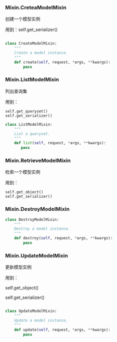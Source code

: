 





### Mixin.CreteaModelMixin

创建一个模型实例

  用到：self.get_serializer()

```python

class CreateModelMixin:
    """
    Create a model instance.
    """
    def create(self, request, *args, **kwargs):
        pass
```

### Mixin.ListModelMixin

列出查询集

用到：

```
self.get_queryset()
self.get_serializer()
```

```python
class ListModelMixin:
    """
    List a queryset.
    """
    def list(self, request, *args, **kwargs):
       pass
```

### Mixin.RetrieveModelMixin

检索一个模型实例

用到：

```
self.get_object()
self.get_serializer()
```

### Mixin.DestroyModelMixin

```python
class DestroyModelMixin:
    """
    Destroy a model instance.
    """
    def destroy(self, request, *args, **kwargs):
        pass
```

### Mixin.UpdateModelMixin

更新模型实例

用到：

self.get_object()

self.get_serializer()

```python

class UpdateModelMixin:
    """
    Update a model instance.
    """
    def update(self, request, *args, **kwargs):
        pass
```




